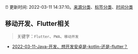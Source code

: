:alarm_clock: 更新时间: 2022-03-11 14:37:10。[来源分类](../README.md)、[标签分类](../TAGS.md)、[时间分类](../TIMELINE.md)

## 移动开发、Flutter相关


> 关键字：`Flutter`、`PWA`、`移动开发`



- [2022-03-11-Java-开发、想开发安卓是-kotlin-还是-flutter？](https://www.v2ex.com/t/839726) 